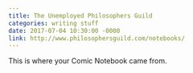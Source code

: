 ```yaml
---
title: The Unemployed Philosophers Guild
categories: writing stuff
date: 2017-07-04 10:30:00 -0000
link: http://www.philosophersguild.com/notebooks/
---
```

This is where your Comic Notebook came from.